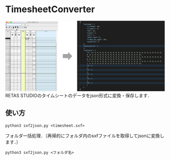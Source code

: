 # TimesheetConverter

![teaser](images/teaser.png)
RETAS STUDIOのタイムシートのデータをjson形式に変換・保存します．

## 使い方
```
python3 sxf2json.py <timesheet.sxf>
```

フォルダ一括処理．（再帰的にフォルダ内のsxfファイルを取得してjsonに変換します．）
```
python3 sxf2json.py <フォルダ名>
```